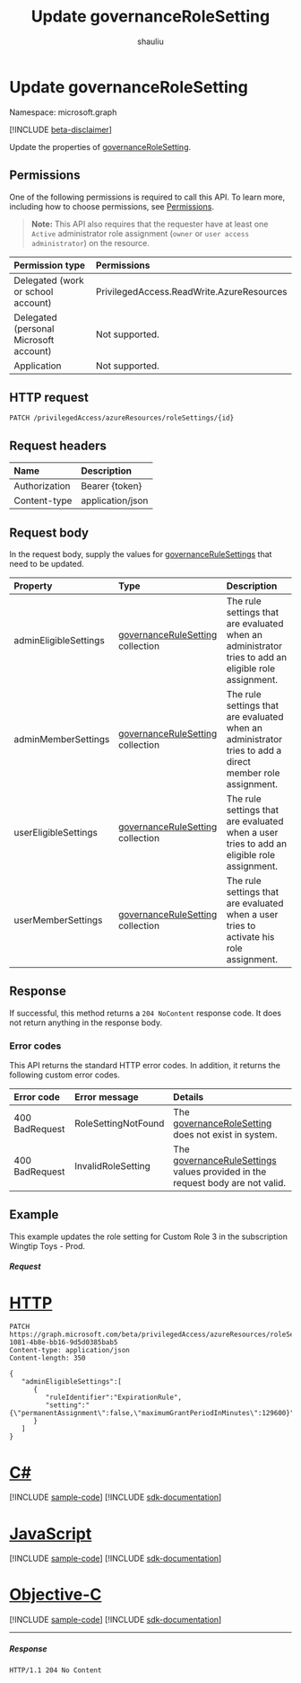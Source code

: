 ﻿---
title: "Update governanceRoleSetting"
description: "Update the properties of governanceRoleSetting."
localization_priority: Normal
doc_type: apiPageType
ms.prod: "microsoft-identity-platform"
author: "shauliu"
---

# Update governanceRoleSetting

Namespace: microsoft.graph

[!INCLUDE [beta-disclaimer](../../includes/beta-disclaimer.md)]

Update the properties of [governanceRoleSetting](../resources/governancerolesetting.md).

## Permissions

One of the following permissions is required to call this API. To learn more, including how to choose permissions, see [Permissions](/graph/permissions-reference).

>**Note:** This API also requires that the requester have at least one `Active` administrator role assignment (`owner` or `user access administrator`) on the resource.

| Permission type                        | Permissions                               |
| :------------------------------------- | :---------------------------------------- |
| Delegated (work or school account)     | PrivilegedAccess.ReadWrite.AzureResources |
| Delegated (personal Microsoft account) | Not supported.                            |
| Application                            | Not supported.                            |

## HTTP request

<!-- { "blockType": "ignored" } -->

```http
PATCH /privilegedAccess/azureResources/roleSettings/{id}
```

## Request headers

| Name          | Description      |
| :------------ | :--------------- |
| Authorization | Bearer {token}   |
| Content-type  | application/json |

## Request body

In the request body, supply the values for [governanceRuleSettings](../resources/governancerulesetting.md) that need to be updated. 

| Property              | Type                                                                      | Description                                                                                              |
| :-------------------- | :------------------------------------------------------------------------ | :------------------------------------------------------------------------------------------------------- |
| adminEligibleSettings | [governanceRuleSetting](../resources/governancerulesetting.md) collection | The rule settings that are evaluated when an administrator tries to add an eligible role assignment.     |
| adminMemberSettings   | [governanceRuleSetting](../resources/governancerulesetting.md) collection | The rule settings that are evaluated when an administrator tries to add a direct member role assignment. |
| userEligibleSettings  | [governanceRuleSetting](../resources/governancerulesetting.md) collection | The rule settings that are evaluated when a user tries to add an eligible role assignment.               |
| userMemberSettings    | [governanceRuleSetting](../resources/governancerulesetting.md) collection | The rule settings that are evaluated when a user tries to activate his role assignment.                  |

## Response

If successful, this method returns a `204 NoContent` response code. It does not return anything in the response body. 

### Error codes

This API returns the standard HTTP error codes. In addition, it returns the following custom error codes.

| Error code     | Error message       | Details                                                                                                                |
| :------------- | :------------------ | :--------------------------------------------------------------------------------------------------------------------- |
| 400 BadRequest | RoleSettingNotFound | The [governanceRoleSetting](../resources/governancerolesetting.md) does not exist in system.                           |
| 400 BadRequest | InvalidRoleSetting  | The [governanceRuleSettings](../resources/governancerulesetting.md) values provided in the request body are not valid. |

## Example 

This example updates the role setting for Custom Role 3 in the subscription Wingtip Toys - Prod.

##### Request

# [HTTP](#tab/http)

<!-- {
  "blockType": "request",
  "name": "update_governancerolesetting"
}-->

```http
PATCH https://graph.microsoft.com/beta/privilegedAccess/azureResources/roleSettings/5fb5aef8-1081-4b8e-bb16-9d5d0385bab5
Content-type: application/json
Content-length: 350

{
   "adminEligibleSettings":[
      {
         "ruleIdentifier":"ExpirationRule",
         "setting":"{\"permanentAssignment\":false,\"maximumGrantPeriodInMinutes\":129600}"
      }
   ]
}
```

# [C#](#tab/csharp)

[!INCLUDE [sample-code](../includes/snippets/csharp/update-governancerolesetting-csharp-snippets.md)]
[!INCLUDE [sdk-documentation](../includes/snippets/snippets-sdk-documentation-link.md)]

# [JavaScript](#tab/javascript)

[!INCLUDE [sample-code](../includes/snippets/javascript/update-governancerolesetting-javascript-snippets.md)]
[!INCLUDE [sdk-documentation](../includes/snippets/snippets-sdk-documentation-link.md)]

# [Objective-C](#tab/objc)

[!INCLUDE [sample-code](../includes/snippets/objc/update-governancerolesetting-objc-snippets.md)]
[!INCLUDE [sdk-documentation](../includes/snippets/snippets-sdk-documentation-link.md)]

---

##### Response

<!-- {
  "blockType": "response",
  "@odata.type": "microsoft.graph.None"
} -->

```http
HTTP/1.1 204 No Content
```

<!-- uuid: 8fcb5dbc-d5aa-4681-8e31-b001d5168d79
2015-10-25 14:57:30 UTC -->

<!--
{
  "type": "#page.annotation",
  "description": "Update governanceRoleSetting",
  "keywords": "",
  "section": "documentation",
  "tocPath": "",
  "suppressions": [
  ]
}
-->
